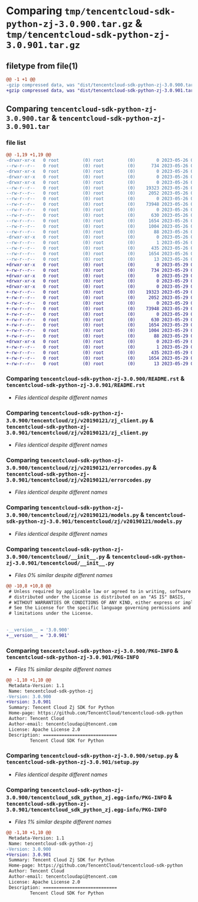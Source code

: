 # Comparing `tmp/tencentcloud-sdk-python-zj-3.0.900.tar.gz` & `tmp/tencentcloud-sdk-python-zj-3.0.901.tar.gz`

## filetype from file(1)

```diff
@@ -1 +1 @@
-gzip compressed data, was "dist/tencentcloud-sdk-python-zj-3.0.900.tar", last modified: Fri May 26 02:33:04 2023, max compression
+gzip compressed data, was "dist/tencentcloud-sdk-python-zj-3.0.901.tar", last modified: Mon May 29 02:42:13 2023, max compression
```

## Comparing `tencentcloud-sdk-python-zj-3.0.900.tar` & `tencentcloud-sdk-python-zj-3.0.901.tar`

### file list

```diff
@@ -1,19 +1,19 @@
-drwxr-xr-x   0 root         (0) root         (0)        0 2023-05-26 02:33:04.000000 tencentcloud-sdk-python-zj-3.0.900/
--rw-r--r--   0 root         (0) root         (0)      734 2023-05-26 02:33:03.000000 tencentcloud-sdk-python-zj-3.0.900/README.rst
-drwxr-xr-x   0 root         (0) root         (0)        0 2023-05-26 02:33:04.000000 tencentcloud-sdk-python-zj-3.0.900/tencentcloud/
-drwxr-xr-x   0 root         (0) root         (0)        0 2023-05-26 02:33:04.000000 tencentcloud-sdk-python-zj-3.0.900/tencentcloud/zj/
-drwxr-xr-x   0 root         (0) root         (0)        0 2023-05-26 02:33:04.000000 tencentcloud-sdk-python-zj-3.0.900/tencentcloud/zj/v20190121/
--rw-r--r--   0 root         (0) root         (0)    19323 2023-05-26 02:33:03.000000 tencentcloud-sdk-python-zj-3.0.900/tencentcloud/zj/v20190121/zj_client.py
--rw-r--r--   0 root         (0) root         (0)     2052 2023-05-26 02:33:03.000000 tencentcloud-sdk-python-zj-3.0.900/tencentcloud/zj/v20190121/errorcodes.py
--rw-r--r--   0 root         (0) root         (0)        0 2023-05-26 02:33:03.000000 tencentcloud-sdk-python-zj-3.0.900/tencentcloud/zj/v20190121/__init__.py
--rw-r--r--   0 root         (0) root         (0)    73948 2023-05-26 02:33:03.000000 tencentcloud-sdk-python-zj-3.0.900/tencentcloud/zj/v20190121/models.py
--rw-r--r--   0 root         (0) root         (0)        0 2023-05-26 02:33:03.000000 tencentcloud-sdk-python-zj-3.0.900/tencentcloud/zj/__init__.py
--rw-r--r--   0 root         (0) root         (0)      630 2023-05-26 02:33:03.000000 tencentcloud-sdk-python-zj-3.0.900/tencentcloud/__init__.py
--rw-r--r--   0 root         (0) root         (0)     1654 2023-05-26 02:33:04.000000 tencentcloud-sdk-python-zj-3.0.900/PKG-INFO
--rw-r--r--   0 root         (0) root         (0)     1004 2023-05-26 02:33:03.000000 tencentcloud-sdk-python-zj-3.0.900/setup.py
--rw-r--r--   0 root         (0) root         (0)       88 2023-05-26 02:33:04.000000 tencentcloud-sdk-python-zj-3.0.900/setup.cfg
-drwxr-xr-x   0 root         (0) root         (0)        0 2023-05-26 02:33:04.000000 tencentcloud-sdk-python-zj-3.0.900/tencentcloud_sdk_python_zj.egg-info/
--rw-r--r--   0 root         (0) root         (0)        1 2023-05-26 02:33:04.000000 tencentcloud-sdk-python-zj-3.0.900/tencentcloud_sdk_python_zj.egg-info/dependency_links.txt
--rw-r--r--   0 root         (0) root         (0)      435 2023-05-26 02:33:04.000000 tencentcloud-sdk-python-zj-3.0.900/tencentcloud_sdk_python_zj.egg-info/SOURCES.txt
--rw-r--r--   0 root         (0) root         (0)     1654 2023-05-26 02:33:04.000000 tencentcloud-sdk-python-zj-3.0.900/tencentcloud_sdk_python_zj.egg-info/PKG-INFO
--rw-r--r--   0 root         (0) root         (0)       13 2023-05-26 02:33:04.000000 tencentcloud-sdk-python-zj-3.0.900/tencentcloud_sdk_python_zj.egg-info/top_level.txt
+drwxr-xr-x   0 root         (0) root         (0)        0 2023-05-29 02:42:13.000000 tencentcloud-sdk-python-zj-3.0.901/
+-rw-r--r--   0 root         (0) root         (0)      734 2023-05-29 02:42:13.000000 tencentcloud-sdk-python-zj-3.0.901/README.rst
+drwxr-xr-x   0 root         (0) root         (0)        0 2023-05-29 02:42:13.000000 tencentcloud-sdk-python-zj-3.0.901/tencentcloud/
+drwxr-xr-x   0 root         (0) root         (0)        0 2023-05-29 02:42:13.000000 tencentcloud-sdk-python-zj-3.0.901/tencentcloud/zj/
+drwxr-xr-x   0 root         (0) root         (0)        0 2023-05-29 02:42:13.000000 tencentcloud-sdk-python-zj-3.0.901/tencentcloud/zj/v20190121/
+-rw-r--r--   0 root         (0) root         (0)    19323 2023-05-29 02:42:13.000000 tencentcloud-sdk-python-zj-3.0.901/tencentcloud/zj/v20190121/zj_client.py
+-rw-r--r--   0 root         (0) root         (0)     2052 2023-05-29 02:42:13.000000 tencentcloud-sdk-python-zj-3.0.901/tencentcloud/zj/v20190121/errorcodes.py
+-rw-r--r--   0 root         (0) root         (0)        0 2023-05-29 02:42:13.000000 tencentcloud-sdk-python-zj-3.0.901/tencentcloud/zj/v20190121/__init__.py
+-rw-r--r--   0 root         (0) root         (0)    73948 2023-05-29 02:42:13.000000 tencentcloud-sdk-python-zj-3.0.901/tencentcloud/zj/v20190121/models.py
+-rw-r--r--   0 root         (0) root         (0)        0 2023-05-29 02:42:13.000000 tencentcloud-sdk-python-zj-3.0.901/tencentcloud/zj/__init__.py
+-rw-r--r--   0 root         (0) root         (0)      630 2023-05-29 02:42:13.000000 tencentcloud-sdk-python-zj-3.0.901/tencentcloud/__init__.py
+-rw-r--r--   0 root         (0) root         (0)     1654 2023-05-29 02:42:13.000000 tencentcloud-sdk-python-zj-3.0.901/PKG-INFO
+-rw-r--r--   0 root         (0) root         (0)     1004 2023-05-29 02:42:13.000000 tencentcloud-sdk-python-zj-3.0.901/setup.py
+-rw-r--r--   0 root         (0) root         (0)       88 2023-05-29 02:42:13.000000 tencentcloud-sdk-python-zj-3.0.901/setup.cfg
+drwxr-xr-x   0 root         (0) root         (0)        0 2023-05-29 02:42:13.000000 tencentcloud-sdk-python-zj-3.0.901/tencentcloud_sdk_python_zj.egg-info/
+-rw-r--r--   0 root         (0) root         (0)        1 2023-05-29 02:42:13.000000 tencentcloud-sdk-python-zj-3.0.901/tencentcloud_sdk_python_zj.egg-info/dependency_links.txt
+-rw-r--r--   0 root         (0) root         (0)      435 2023-05-29 02:42:13.000000 tencentcloud-sdk-python-zj-3.0.901/tencentcloud_sdk_python_zj.egg-info/SOURCES.txt
+-rw-r--r--   0 root         (0) root         (0)     1654 2023-05-29 02:42:13.000000 tencentcloud-sdk-python-zj-3.0.901/tencentcloud_sdk_python_zj.egg-info/PKG-INFO
+-rw-r--r--   0 root         (0) root         (0)       13 2023-05-29 02:42:13.000000 tencentcloud-sdk-python-zj-3.0.901/tencentcloud_sdk_python_zj.egg-info/top_level.txt
```

### Comparing `tencentcloud-sdk-python-zj-3.0.900/README.rst` & `tencentcloud-sdk-python-zj-3.0.901/README.rst`

 * *Files identical despite different names*

### Comparing `tencentcloud-sdk-python-zj-3.0.900/tencentcloud/zj/v20190121/zj_client.py` & `tencentcloud-sdk-python-zj-3.0.901/tencentcloud/zj/v20190121/zj_client.py`

 * *Files identical despite different names*

### Comparing `tencentcloud-sdk-python-zj-3.0.900/tencentcloud/zj/v20190121/errorcodes.py` & `tencentcloud-sdk-python-zj-3.0.901/tencentcloud/zj/v20190121/errorcodes.py`

 * *Files identical despite different names*

### Comparing `tencentcloud-sdk-python-zj-3.0.900/tencentcloud/zj/v20190121/models.py` & `tencentcloud-sdk-python-zj-3.0.901/tencentcloud/zj/v20190121/models.py`

 * *Files identical despite different names*

### Comparing `tencentcloud-sdk-python-zj-3.0.900/tencentcloud/__init__.py` & `tencentcloud-sdk-python-zj-3.0.901/tencentcloud/__init__.py`

 * *Files 0% similar despite different names*

```diff
@@ -10,8 +10,8 @@
 # Unless required by applicable law or agreed to in writing, software
 # distributed under the License is distributed on an "AS IS" BASIS,
 # WITHOUT WARRANTIES OR CONDITIONS OF ANY KIND, either express or implied.
 # See the License for the specific language governing permissions and
 # limitations under the License.
 
 
-__version__ = '3.0.900'
+__version__ = '3.0.901'
```

### Comparing `tencentcloud-sdk-python-zj-3.0.900/PKG-INFO` & `tencentcloud-sdk-python-zj-3.0.901/PKG-INFO`

 * *Files 1% similar despite different names*

```diff
@@ -1,10 +1,10 @@
 Metadata-Version: 1.1
 Name: tencentcloud-sdk-python-zj
-Version: 3.0.900
+Version: 3.0.901
 Summary: Tencent Cloud Zj SDK for Python
 Home-page: https://github.com/TencentCloud/tencentcloud-sdk-python
 Author: Tencent Cloud
 Author-email: tencentcloudapi@tencent.com
 License: Apache License 2.0
 Description: ============================
         Tencent Cloud SDK for Python
```

### Comparing `tencentcloud-sdk-python-zj-3.0.900/setup.py` & `tencentcloud-sdk-python-zj-3.0.901/setup.py`

 * *Files identical despite different names*

### Comparing `tencentcloud-sdk-python-zj-3.0.900/tencentcloud_sdk_python_zj.egg-info/PKG-INFO` & `tencentcloud-sdk-python-zj-3.0.901/tencentcloud_sdk_python_zj.egg-info/PKG-INFO`

 * *Files 1% similar despite different names*

```diff
@@ -1,10 +1,10 @@
 Metadata-Version: 1.1
 Name: tencentcloud-sdk-python-zj
-Version: 3.0.900
+Version: 3.0.901
 Summary: Tencent Cloud Zj SDK for Python
 Home-page: https://github.com/TencentCloud/tencentcloud-sdk-python
 Author: Tencent Cloud
 Author-email: tencentcloudapi@tencent.com
 License: Apache License 2.0
 Description: ============================
         Tencent Cloud SDK for Python
```

